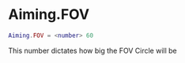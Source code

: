 # Aiming.FOV
```lua
Aiming.FOV = <number> 60
```
This number dictates how big the FOV Circle will be
